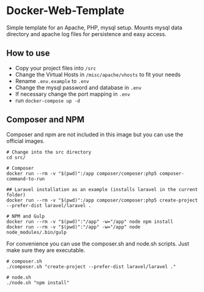 # Docker-Web-Template

Simple template for an Apache, PHP, mysql setup. Mounts mysql data directory and apache log files for persistence and easy access.

## How to use

- Copy your project files into ```/src```
- Change the Virtual Hosts in ```/misc/apache/vhosts``` to fit your needs
- Rename ```.env.example``` to ```.env```
- Change the mysql password and database in ```.env```
- If necessary change the port mapping in ```.env```
- run ```docker-compose up -d```

## Composer and NPM

Composer and npm are not included in this image but you can use the official images.

```
# Change into the src directory
cd src/

# Composer
docker run --rm -v "$(pwd)":/app composer/composer:php5 composer-command-to-run

## Laravel installation as an example (installs laravel in the current folder)
docker run --rm -v "$(pwd)":/app composer/composer:php5 create-project --prefer-dist laravel/laravel .

# NPM and Gulp
docker run --rm -v "$(pwd)":"/app" -w="/app" node npm install
docker run --rm -v "$(pwd)":"/app" -w="/app" node node_modules/.bin/gulp
```

For convenience you can use the composer.sh and node.sh scripts. Just make sure they are executable.

```
# composer.sh
./composer.sh "create-project --prefer-dist laravel/laravel ."

# node.sh
./node.sh "npm install"
```
